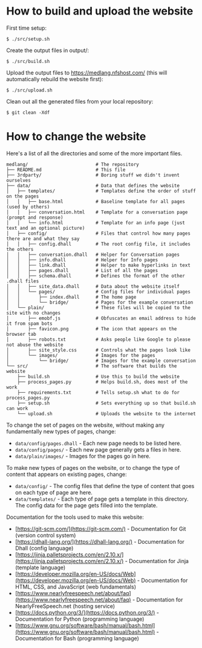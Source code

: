 # How to build and upload the website

First time setup:

    $ ./src/setup.sh

Create the output files in output/:

    $ ./src/build.sh

Upload the output files to https://medlang.nfshost.com/ (this will automatically rebuild the website first):

    $ ./src/upload.sh

Clean out all the generated files from your local repository:

    $ git clean -Xdf

# How to change the website

Here's a list of all the directories and some of the more important files.

    medlang/                         # The repository
    ├── README.md                    # This file
    ├── 3rdparty/                    # Boring stuff we didn't invent ourselves
    ├── data/                        # Data that defines the website
    │   ├── templates/               # Templates define the order of stuff on the pages
    │   │   ├── base.html            # Baseline template for all pages (used by others)
    │   │   ├── conversation.html    # Template for a conversation page (prompt and response)
    │   │   └── info.html            # Template for an info page (just text and an optional picture)
    │   ├── config/                  # Files that control how many pages there are and what they say
    │   │   ├── config.dhall         # The root config file, it includes the others
    │   │   ├── conversation.dhall   # Helper for Conversation pages
    │   │   ├── info.dhall           # Helper for Info pages
    │   │   ├── link.dhall           # Helper to make hyperlinks in text
    │   │   ├── pages.dhall          # List of all the pages
    │   │   ├── schema.dhall         # Defines the format of the other .dhall files
    │   │   ├── site_data.dhall      # Data about the website itself
    │   │   └── pages/               # Config files for individual pages
    │   │       ├── index.dhall      # The home page
    │   │       └── bridge/          # Pages for the example conversation
    │   └── plain/                   # These files will be copied to the site with no changes
    │       ├── emobf.js             # Obfuscates an email address to hide it from spam bots
    │       ├── favicon.png          # The icon that appears on the browser tab
    │       ├── robots.txt           # Asks people like Google to please not abuse the website
    │       ├── site_style.css       # Controls what the pages look like
    │       └── images/              # Images for the pages
    │           └── bridge/          # Images for the example conversation
    └── src/                         # The software that builds the website
        ├── build.sh                 # Use this to build the website
        ├── process_pages.py         # Helps build.sh, does most of the work
        ├── requirements.txt         # Tells setup.sh what to do for process_pages.py
        ├── setup.sh                 # Sets everything up so that build.sh can work
        └── upload.sh                # Uploads the website to the internet

To change the set of pages on the website, without making any fundamentally new types of pages, change:

* `data/config/pages.dhall` - Each new page needs to be listed here.
* `data/config/pages/` - Each new page generally gets a files in here.
* `data/plain/images/` - Images for the pages go in here.

To make new types of pages on the website, or to change the type of content that appears on existing pages, change:

* `data/config/` - The config files that define the type of content that goes on each type of page are here.
* `data/templates/` - Each type of page gets a template in this directory. The config data for the page gets filled into the template.

Documentation for the tools used to make this website:

* [https://git-scm.com/](https://git-scm.com/) - Documentation for Git (version control system)
* [https://dhall-lang.org/](https://dhall-lang.org/) - Documentation for Dhall (config language)
* [https://jinja.palletsprojects.com/en/2.10.x/](https://jinja.palletsprojects.com/en/2.10.x/) - Documentation for Jinja (template language)
* [https://developer.mozilla.org/en-US/docs/Web](https://developer.mozilla.org/en-US/docs/Web) - Documentation for HTML, CSS, and JavaScript (web fundamentals)
* [https://www.nearlyfreespeech.net/about/faq](https://www.nearlyfreespeech.net/about/faq) - Documentation for NearlyFreeSpeech.net (hosting service)
* [https://docs.python.org/3/](https://docs.python.org/3/) - Documentation for Python (programming language)
* [https://www.gnu.org/software/bash/manual/bash.html](https://www.gnu.org/software/bash/manual/bash.html) - Documentation for Bash (programming language)
